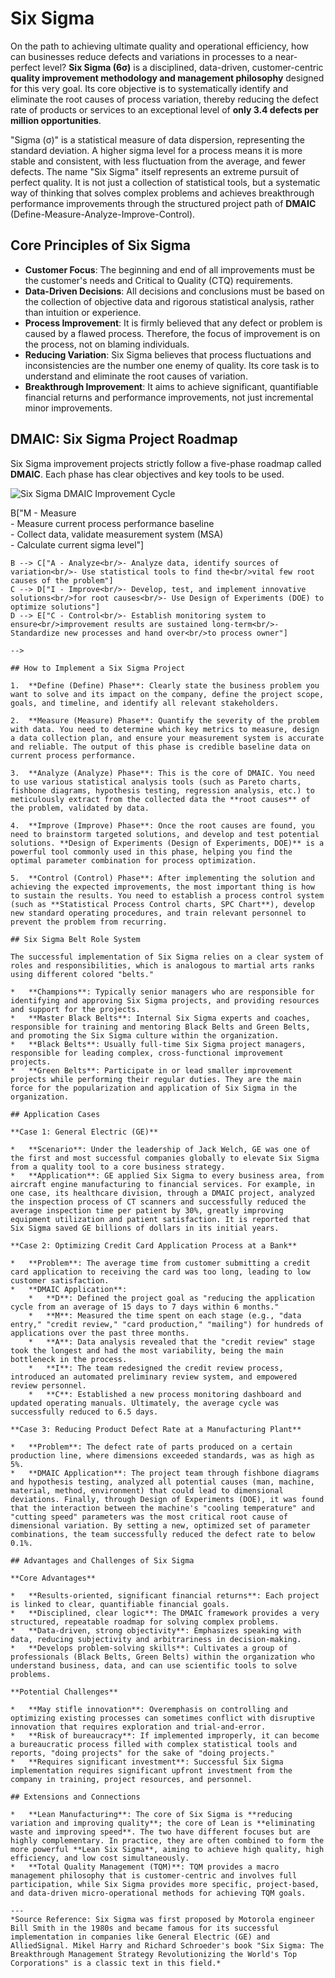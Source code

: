 # Six Sigma

On the path to achieving ultimate quality and operational efficiency, how can businesses reduce defects and variations in processes to a near-perfect level? **Six Sigma (6σ)** is a disciplined, data-driven, customer-centric **quality improvement methodology and management philosophy** designed for this very goal. Its core objective is to systematically identify and eliminate the root causes of process variation, thereby reducing the defect rate of products or services to an exceptional level of **only 3.4 defects per million opportunities**.

"Sigma (σ)" is a statistical measure of data dispersion, representing the standard deviation. A higher sigma level for a process means it is more stable and consistent, with less fluctuation from the average, and fewer defects. The name "Six Sigma" itself represents an extreme pursuit of perfect quality. It is not just a collection of statistical tools, but a systematic way of thinking that solves complex problems and achieves breakthrough performance improvements through the structured project path of **DMAIC** (Define-Measure-Analyze-Improve-Control).

## Core Principles of Six Sigma

*   **Customer Focus**: The beginning and end of all improvements must be the customer's needs and Critical to Quality (CTQ) requirements.
*   **Data-Driven Decisions**: All decisions and conclusions must be based on the collection of objective data and rigorous statistical analysis, rather than intuition or experience.
*   **Process Improvement**: It is firmly believed that any defect or problem is caused by a flawed process. Therefore, the focus of improvement is on the process, not on blaming individuals.
*   **Reducing Variation**: Six Sigma believes that process fluctuations and inconsistencies are the number one enemy of quality. Its core task is to understand and eliminate the root causes of variation.
*   **Breakthrough Improvement**: It aims to achieve significant, quantifiable financial returns and performance improvements, not just incremental minor improvements.

## DMAIC: Six Sigma Project Roadmap

Six Sigma improvement projects strictly follow a five-phase roadmap called **DMAIC**. Each phase has clear objectives and key tools to be used.

![Six Sigma DMAIC Improvement Cycle](./Six-Sigma-Tutorial-en-mermaid.png)

<!--
```mermaid
graph TD
    A["D - Define<br/>- Define project goals, scope, and customer needs<br/>- Draw high-level process map (SIPOC)<br/>- Form project team"] --> B["M - Measure<br/>- Measure current process performance baseline<br/>- Collect data, validate measurement system (MSA)<br/>- Calculate current sigma level"]
    B --> C["A - Analyze<br/>- Analyze data, identify sources of variation<br/>- Use statistical tools to find the<br/>vital few root causes of the problem"]
    C --> D["I - Improve<br/>- Develop, test, and implement innovative solutions<br/>for root causes<br/>- Use Design of Experiments (DOE) to optimize solutions"]
    D --> E["C - Control<br/>- Establish monitoring system to ensure<br/>improvement results are sustained long-term<br/>- Standardize new processes and hand over<br/>to process owner"]
```
-->

## How to Implement a Six Sigma Project

1.  **Define (Define) Phase**: Clearly state the business problem you want to solve and its impact on the company, define the project scope, goals, and timeline, and identify all relevant stakeholders.

2.  **Measure (Measure) Phase**: Quantify the severity of the problem with data. You need to determine which key metrics to measure, design a data collection plan, and ensure your measurement system is accurate and reliable. The output of this phase is credible baseline data on current process performance.

3.  **Analyze (Analyze) Phase**: This is the core of DMAIC. You need to use various statistical analysis tools (such as Pareto charts, fishbone diagrams, hypothesis testing, regression analysis, etc.) to meticulously extract from the collected data the **root causes** of the problem, validated by data.

4.  **Improve (Improve) Phase**: Once the root causes are found, you need to brainstorm targeted solutions, and develop and test potential solutions. **Design of Experiments (Design of Experiments, DOE)** is a powerful tool commonly used in this phase, helping you find the optimal parameter combination for process optimization.

5.  **Control (Control) Phase**: After implementing the solution and achieving the expected improvements, the most important thing is how to sustain the results. You need to establish a process control system (such as **Statistical Process Control charts, SPC Chart**), develop new standard operating procedures, and train relevant personnel to prevent the problem from recurring.

## Six Sigma Belt Role System

The successful implementation of Six Sigma relies on a clear system of roles and responsibilities, which is analogous to martial arts ranks using different colored "belts."

*   **Champions**: Typically senior managers who are responsible for identifying and approving Six Sigma projects, and providing resources and support for the projects.
*   **Master Black Belts**: Internal Six Sigma experts and coaches, responsible for training and mentoring Black Belts and Green Belts, and promoting the Six Sigma culture within the organization.
*   **Black Belts**: Usually full-time Six Sigma project managers, responsible for leading complex, cross-functional improvement projects.
*   **Green Belts**: Participate in or lead smaller improvement projects while performing their regular duties. They are the main force for the popularization and application of Six Sigma in the organization.

## Application Cases

**Case 1: General Electric (GE)**

*   **Scenario**: Under the leadership of Jack Welch, GE was one of the first and most successful companies globally to elevate Six Sigma from a quality tool to a core business strategy.
*   **Application**: GE applied Six Sigma to every business area, from aircraft engine manufacturing to financial services. For example, in one case, its healthcare division, through a DMAIC project, analyzed the inspection process of CT scanners and successfully reduced the average inspection time per patient by 30%, greatly improving equipment utilization and patient satisfaction. It is reported that Six Sigma saved GE billions of dollars in its initial years.

**Case 2: Optimizing Credit Card Application Process at a Bank**

*   **Problem**: The average time from customer submitting a credit card application to receiving the card was too long, leading to low customer satisfaction.
*   **DMAIC Application**:
    *   **D**: Defined the project goal as "reducing the application cycle from an average of 15 days to 7 days within 6 months."
    *   **M**: Measured the time spent on each stage (e.g., "data entry," "credit review," "card production," "mailing") for hundreds of applications over the past three months.
    *   **A**: Data analysis revealed that the "credit review" stage took the longest and had the most variability, being the main bottleneck in the process.
    *   **I**: The team redesigned the credit review process, introduced an automated preliminary review system, and empowered review personnel.
    *   **C**: Established a new process monitoring dashboard and updated operating manuals. Ultimately, the average cycle was successfully reduced to 6.5 days.

**Case 3: Reducing Product Defect Rate at a Manufacturing Plant**

*   **Problem**: The defect rate of parts produced on a certain production line, where dimensions exceeded standards, was as high as 5%.
*   **DMAIC Application**: The project team through fishbone diagrams and hypothesis testing, analyzed all potential causes (man, machine, material, method, environment) that could lead to dimensional deviations. Finally, through Design of Experiments (DOE), it was found that the interaction between the machine's "cooling temperature" and "cutting speed" parameters was the most critical root cause of dimensional variation. By setting a new, optimized set of parameter combinations, the team successfully reduced the defect rate to below 0.1%.

## Advantages and Challenges of Six Sigma

**Core Advantages**

*   **Results-oriented, significant financial returns**: Each project is linked to clear, quantifiable financial goals.
*   **Disciplined, clear logic**: The DMAIC framework provides a very structured, repeatable roadmap for solving complex problems.
*   **Data-driven, strong objectivity**: Emphasizes speaking with data, reducing subjectivity and arbitrariness in decision-making.
*   **Develops problem-solving skills**: Cultivates a group of professionals (Black Belts, Green Belts) within the organization who understand business, data, and can use scientific tools to solve problems.

**Potential Challenges**

*   **May stifle innovation**: Overemphasis on controlling and optimizing existing processes can sometimes conflict with disruptive innovation that requires exploration and trial-and-error.
*   **Risk of bureaucracy**: If implemented improperly, it can become a bureaucratic process filled with complex statistical tools and reports, "doing projects" for the sake of "doing projects."
*   **Requires significant investment**: Successful Six Sigma implementation requires significant upfront investment from the company in training, project resources, and personnel.

## Extensions and Connections

*   **Lean Manufacturing**: The core of Six Sigma is **reducing variation and improving quality**; the core of Lean is **eliminating waste and improving speed**. The two have different focuses but are highly complementary. In practice, they are often combined to form the more powerful **Lean Six Sigma**, aiming to achieve high quality, high efficiency, and low cost simultaneously.
*   **Total Quality Management (TQM)**: TQM provides a macro management philosophy that is customer-centric and involves full participation, while Six Sigma provides more specific, project-based, and data-driven micro-operational methods for achieving TQM goals.

---
*Source Reference: Six Sigma was first proposed by Motorola engineer Bill Smith in the 1980s and became famous for its successful implementation in companies like General Electric (GE) and AlliedSignal. Mikel Harry and Richard Schroeder's book "Six Sigma: The Breakthrough Management Strategy Revolutionizing the World's Top Corporations" is a classic text in this field.*